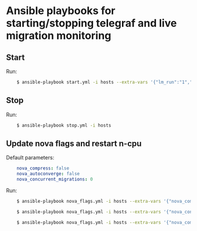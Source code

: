 # Ansible playbooks for starting/stopping telegraf and live migration monitoring

## Start

Run:
```sh
	$ ansible-playbook start.yml -i hosts --extra-vars '{"lm_run":"1","lm_scenario":"foo"}'
```

## Stop

Run:
```sh
	$ ansible-playbook stop.yml -i hosts
```

## Update nova flags and restart n-cpu

Default parameters:

```yml
    nova_compress: false
    nova_autoconverge: false
    nova_concurrent_migrations: 0
```

Run:

```sh
	$ ansible-playbook nova_flags.yml -i hosts --extra-vars '{"nova_compress":true, "nova_autoconverge":false, "nova_concurrent_migrations": 1}'

	$ ansible-playbook nova_flags.yml -i hosts --extra-vars '{"nova_concurrent_migrations": 10}'

	$ ansible-playbook nova_flags.yml -i hosts --extra-vars '{"nova_compress":true}'
```
